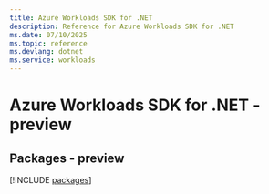 ```yaml
---
title: Azure Workloads SDK for .NET
description: Reference for Azure Workloads SDK for .NET
ms.date: 07/10/2025
ms.topic: reference
ms.devlang: dotnet
ms.service: workloads
---
```

# Azure Workloads SDK for .NET - preview
## Packages - preview
[!INCLUDE [packages](workloads-index.md)]